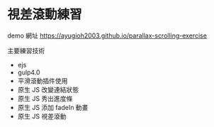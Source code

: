 # 視差滾動練習

demo 網址
https://ayugioh2003.github.io/parallax-scrolling-exercise

主要練習技術
* ejs
* gulp4.0 
* 平滑滾動插件使用
* 原生 JS 改變連結狀態
* 原生 JS 秀出進度條
* 原生 JS 添加 fadeIn 動畫
* 原生 JS 視差滾動